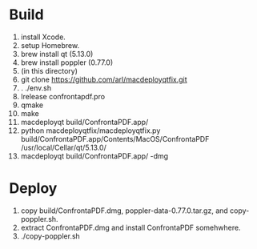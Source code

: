 # Build

1. install Xcode.
2. setup Homebrew.
3. brew install qt (5.13.0)
4. brew install poppler (0.77.0)
5. (in this directory)
6. git clone https://github.com/arl/macdeployqtfix.git
7. . ./env.sh
8. lrelease confrontapdf.pro
9. qmake
10. make
11. macdeployqt build/ConfrontaPDF.app/
12. python macdeployqtfix/macdeployqtfix.py   build/ConfrontaPDF.app/Contents/MacOS/ConfrontaPDF /usr/local/Cellar/qt/5.13.0/
13. macdeployqt build/ConfrontaPDF.app/ -dmg

# Deploy

1. copy build/ConfrontaPDF.dmg, poppler-data-0.77.0.tar.gz, and copy-poppler.sh.
2. extract ConfrontaPDF.dmg and install ConfrontaPDF somehwhere.
3. ./copy-poppler.sh
